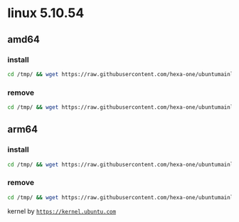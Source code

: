 # linux 5.10.54

## amd64

### install
```bash
cd /tmp/ && wget https://raw.githubusercontent.com/hexa-one/ubuntumainline/main/catalog/5.10.54/install.sh && chmod +x install.sh && sudo ./install.sh -amd
```
### remove
```bash
cd /tmp/ && wget https://raw.githubusercontent.com/hexa-one/ubuntumainline/main/catalog/5.10.54/install.sh && chmod +x install.sh && sudo ./install.sh -r
```
## arm64

### install
```bash
cd /tmp/ && wget https://raw.githubusercontent.com/hexa-one/ubuntumainline/main/catalog/5.10.54/install.sh && chmod +x install.sh && sudo ./install.sh -arm
```
### remove
```bash
cd /tmp/ && wget https://raw.githubusercontent.com/hexa-one/ubuntumainline/main/catalog/5.10.54/install.sh && chmod +x install.sh && sudo ./install.sh -r
```


kernel by [`https://kernel.ubuntu.com`](https://kernel.ubuntu.com/)
